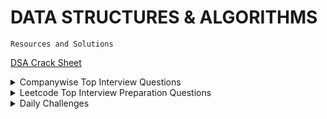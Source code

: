 # DATA STRUCTURES & ALGORITHMS

`Resources and Solutions`

[DSA Crack Sheet](./DSA-Crack-Sheet)

  <details>
    <summary>Companywise Top Interview Questions</summary>  
    <ul>
      <li><a href="./Companywise-Question/Amazon">Amazon</a></li>
      <li><a href="./Companywise-Question/"></a></li>
      <li><a href="./Companywise-Question/"></a></li>
    </ul>
  </details>

 <details>
  <summary>Leetcode Top Interview Preparation Questions</summary>  
  <ul>
    <li><a href="./Leetcode-Top-Interview-Questions">Easy Level Question</a></li>
    <li><a href="./Leetcode-Top-Interview-Questions">Medium Level Question</a></li>
    <li><a href="./Leetcode-Top-Interview-Questions">Hard Level Question</a></li>
  </ul>
 </details>
 
 <details>
  <summary>Daily Challenges</summary>   
  <a href="./Leetcode-Daily-Challenge">Leetcode Daily Challenge</a>
  <ul>
    <li>2020
      <ul>
       <li><a href="./Leetcode-Daily-Challenge/October-2020">October</a></li>
       <li><a href="./Leetcode-Daily-Challenge/November-2020">November</a></li>
      </ul>
    </li>
  </ul>
 </details>

<div> 
  <span> 
    <a href="#"> </a>
    <br>
    
  </span>
</div> <br>
